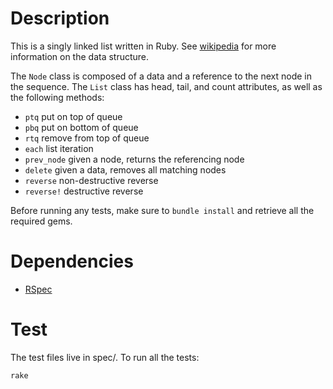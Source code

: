 # Description

This is a singly linked list written in Ruby. See [wikipedia](http://en.wikipedia.org/wiki/Linked_list#Singly_linked_list) for more information on the data structure.

The `Node` class is composed of a data and a reference to the next node in the sequence. The `List` class has head, tail, and count attributes, as well as the following methods:

  + `ptq` put on top of queue
  + `pbq` put on bottom of queue
  + `rtq` remove from top of queue
  + `each` list iteration
  + `prev_node` given a node, returns the referencing node
  + `delete` given a data, removes all matching nodes
  + `reverse` non-destructive reverse
  + `reverse!` destructive reverse

Before running any tests, make sure to `bundle install` and retrieve all the required gems.

# Dependencies

  + [RSpec](http://rubygems.org/gems/rspec)

# Test

The test files live in spec/. To run all the tests:

    rake
